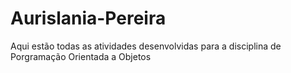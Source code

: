 # Aurislania-Pereira
Aqui estão todas as atividades desenvolvidas para a disciplina de Porgramação Orientada a Objetos 

